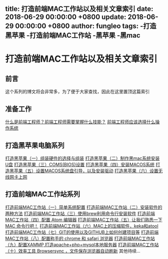 title: 打造前端MAC工作站以及相关文章索引
date: 2018-06-29 00:00:00 +0800
update: 2018-06-29 00:00:00 +0800
author: fungleo
tags:
    -打造黑苹果
    -打造前端MAC工作站
    -黑苹果
    -黑mac
---

# 打造前端MAC工作站以及相关文章索引

## 前言

这个系列的博文将会非常多，为了便于大家查找，因此在这里置顶这篇索引

## 准备工作

[什么是前端工程师？前端工程师需要掌握什么技能？](http://blog.csdn.net/fungleo/article/details/56842654)
[前端工程师应该选择什么操作系统](http://blog.csdn.net/fungleo/article/details/56685306)

## 打造黑苹果电脑系列

[打造黑苹果（一）组装硬件的选择与组装](http://blog.csdn.net/fungleo/article/details/57412461)
[打造黑苹果（二）制作黑mac系统安装U盘](http://blog.csdn.net/fungleo/article/details/57414420)
[打造黑苹果（三）COMS(BIOS)设置](http://blog.csdn.net/fungleo/article/details/57415408)
[打造黑苹果（四）安装MACOS系统](http://blog.csdn.net/fungleo/article/details/57418830)
[打造黑苹果（五）设置MACOS系统盘引导，以及安装驱动](http://blog.csdn.net/FungLeo/article/details/57421470)
[打造黑苹果（六）设置无线网卡上网](http://blog.csdn.net/fungleo/article/details/57423282)

## 打造前端MAC工作站系列
[打造前端MAC工作站（一）简单系统配置](http://blog.csdn.net/fungleo/article/details/57503806)
[打造前端MAC工作站（二）安装软件的两种方法](http://blog.csdn.net/FungLeo/article/details/57543682)
[打造前端MAC工作站（三）使用brew利用命令行安装软件](http://blog.csdn.net/FungLeo/article/details/57567538)
[打造前端MAC工作站（四）配置 Atom 编辑器](http://blog.csdn.net/FungLeo/article/details/58075105)
[打造前端MAC工作站（五）让我们熟悉一下 MAC 命令行吧！](http://blog.csdn.net/fungleo/article/details/58623587)
[打造前端MAC工作站（六）MAC上的压缩软件，keka和atool](http://blog.csdn.net/FungLeo/article/details/58623987)
[打造前端MAC工作站（七）GIT的使用以及GITHUB上如何创建项目等](http://blog.csdn.net/FungLeo/article/details/58658254)
[打造前端MAC工作站（八）配置称手的 chrome 和 safari 浏览器](http://blog.csdn.net/FungLeo/article/details/59110681)
[打造前端MAC工作站（九）配置XAMMP,打造apache+php+mysql本地服务器](http://blog.csdn.net/FungLeo/article/details/59174809)
[打造前端MAC工作站（十）效率工具 Browsersync ，文件保存浏览器自动刷新](http://blog.csdn.net/FungLeo/article/details/60476466)
其他待续...

